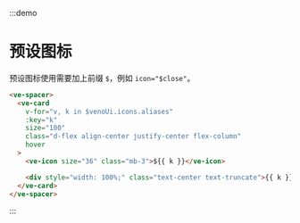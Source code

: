 :::demo

# 预设图标

预设图标使用需要加上前缀 `$`，例如 `icon="$close"`。

```html
<ve-spacer>
  <ve-card
    v-for="v, k in $venoUi.icons.aliases"
    :key="k"
    size="100"
    class="d-flex align-center justify-center flex-column"
    hover
  >
    <ve-icon size="36" class="mb-3">${{ k }}</ve-icon>

    <div style="width: 100%;" class="text-center text-truncate">{{ k }}</div>
  </ve-card>
</ve-spacer>
```

:::